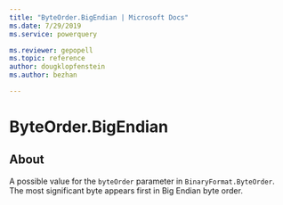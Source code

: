 ```yaml
---
title: "ByteOrder.BigEndian | Microsoft Docs"
ms.date: 7/29/2019
ms.service: powerquery

ms.reviewer: gepopell
ms.topic: reference
author: dougklopfenstein
ms.author: bezhan

---
```

# ByteOrder.BigEndian


## About

A possible value for the `byteOrder` parameter in `BinaryFormat.ByteOrder`. The most significant byte appears first in Big Endian byte order.
